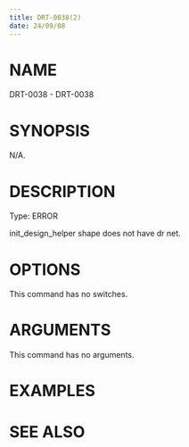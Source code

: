 ```yaml
---
title: DRT-0038(2)
date: 24/09/08
---
```


# NAME

DRT-0038 - DRT-0038

# SYNOPSIS

N/A.

# DESCRIPTION

Type: ERROR

init_design_helper shape does not have dr net.

# OPTIONS

This command has no switches.

# ARGUMENTS

This command has no arguments.

# EXAMPLES

# SEE ALSO
